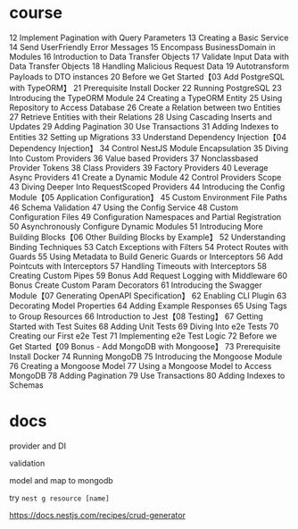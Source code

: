 # course

12 Implement Pagination with Query Parameters
13 Creating a Basic Service
14 Send UserFriendly Error Messages
15 Encompass BusinessDomain in Modules
16 Introduction to Data Transfer Objects
17 Validate Input Data with Data Transfer Objects
18 Handling Malicious Request Data
19 Autotransform Payloads to DTO instances
20 Before we Get Started【03 Add PostgreSQL with TypeORM】
21 Prerequisite Install Docker
22 Running PostgreSQL
23 Introducing the TypeORM Module
24 Creating a TypeORM Entity
25 Using Repository to Access Database
26 Create a Relation between two Entities
27 Retrieve Entities with their Relations
28 Using Cascading Inserts and Updates
29 Adding Pagination
30 Use Transactions
31 Adding Indexes to Entities
32 Setting up Migrations
33 Understand Dependency Injection【04 Dependency Injection】
34 Control NestJS Module Encapsulation
35 Diving Into Custom Providers
36 Value based Providers
37 Nonclassbased Provider Tokens
38 Class Providers
39 Factory Providers
40 Leverage Async Providers
41 Create a Dynamic Module
42 Control Providers Scope
43 Diving Deeper Into RequestScoped Providers
44 Introducing the Config Module【05 Application Configuration】
45 Custom Environment File Paths
46 Schema Validation
47 Using the Config Service
48 Custom Configuration Files
49 Configuration Namespaces and Partial Registration
50 Asynchronously Configure Dynamic Modules
51 Introducing More Building Blocks【06 Other Building Blocks by Example】
52 Understanding Binding Techniques
53 Catch Exceptions with Filters
54 Protect Routes with Guards
55 Using Metadata to Build Generic Guards or Interceptors
56 Add Pointcuts with Interceptors
57 Handling Timeouts with Interceptors
58 Creating Custom Pipes
59 Bonus Add Request Logging with Middleware
60 Bonus Create Custom Param Decorators
61 Introducing the Swagger Module【07 Generating OpenAPI Specification】
62 Enabling CLI Plugin
63 Decorating Model Properties
64 Adding Example Responses
65 Using Tags to Group Resources
66 Introduction to Jest【08 Testing】
67 Getting Started with Test Suites
68 Adding Unit Tests
69 Diving Into e2e Tests
70 Creating our First e2e Test
71 Implementing e2e Test Logic
72 Before we Get Started【09 Bonus - Add MongoDB with Mongoose】
73 Prerequisite Install Docker
74 Running MongoDB
75 Introducing the Mongoose Module
76 Creating a Mongoose Model
77 Using a Mongoose Model to Access MongoDB
78 Adding Pagination
79 Use Transactions
80 Adding Indexes to Schemas

# docs

provider and DI

validation

model and map to mongodb

try `nest g resource [name]`

https://docs.nestjs.com/recipes/crud-generator
